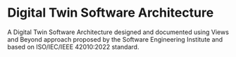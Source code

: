 # Digital Twin Software Architecture
A Digital Twin Software Architecture designed and documented using Views and Beyond approach proposed by the Software Engineering Institute and based on ISO/IEC/IEEE 42010:2022 standard.
